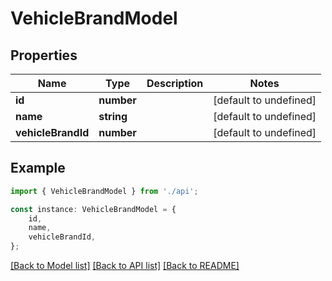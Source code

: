# VehicleBrandModel


## Properties

Name | Type | Description | Notes
------------ | ------------- | ------------- | -------------
**id** | **number** |  | [default to undefined]
**name** | **string** |  | [default to undefined]
**vehicleBrandId** | **number** |  | [default to undefined]

## Example

```typescript
import { VehicleBrandModel } from './api';

const instance: VehicleBrandModel = {
    id,
    name,
    vehicleBrandId,
};
```

[[Back to Model list]](../README.md#documentation-for-models) [[Back to API list]](../README.md#documentation-for-api-endpoints) [[Back to README]](../README.md)
